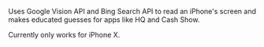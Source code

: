 Uses Google Vision API and Bing Search API to 
read an iPhone's screen and makes educated guesses 
for apps like HQ and Cash Show.  

Currently only works for iPhone X.
